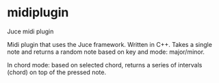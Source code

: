 # midiplugin
Juce midi plugin 

Midi plugin that uses the Juce framework. Written in C++. Takes a single note and returns a random note based on key and mode: major/minor.

In chord mode: based on selected chord, returns a series of intervals (chord) on top of the pressed note.

